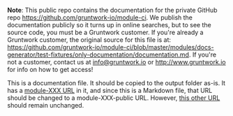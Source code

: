 **Note**: This public repo contains the documentation for the private GitHub repo <https://github.com/gruntwork-io/module-ci>.
We publish the documentation publicly so it turns up in online searches, but to see the source code, you must be a Gruntwork customer.
If you're already a Gruntwork customer, the original source for this file is at: <https://github.com/gruntwork-io/module-ci/blob/master/modules/docs-generator/test-fixtures/only-documentation/documentation.md>.
If you're not a customer, contact us at <info@gruntwork.io> or <http://www.gruntwork.io> for info on how to get access!

This is a documentation file. It should be copied to the output folder as-is. It has a [module-XXX
URL](https://github.com/gruntwork-io/module-ci-public) in it, and since this is a Markdown file, that URL should be
changed to a module-XXX-public URL. However, [this other URL](https://github.com/foo/bar) should remain unchanged.